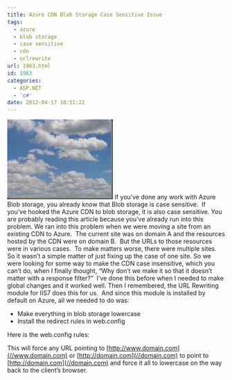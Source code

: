 ```yaml
---
title: Azure CDN Blob Storage Case Sensitive Issue
tags:
  - azure
  - blob storage
  - case sensitive
  - cdn
  - urlrewrite
url: 1963.html
id: 1963
categories:
  - ASP.NET
  - 'c#'
date: 2012-04-17 10:51:22
---
```


![misc_vol4_019](/uploads/2012/04/misc_vol4_019.jpg "misc_vol4_019") If you’ve done any work with Azure Blob storage, you already know that Blob storage is case sensitive.  If you’ve hooked the Azure CDN to blob storage, it is also case sensitive. You are probably reading this article because you’ve already run into this problem.  We ran into this problem when we were moving a site from an existing CDN to Azure.  The current site was on domain A and the resources hosted by the CDN were on domain B.  But the URLs to those resources were in various cases.  To make matters worse, there were multiple sites.  So it wasn’t a simple matter of just fixing up the case of one site. So we were looking for some way to make the CDN case insensitive, which you can’t do, when I finally thought, “Why don’t we make it so that it doesn’t matter with a response filter?”  I’ve done this before when I needed to make global changes and it worked well. Then I remembered, the URL Rewriting module for IIS7 does this for us.  And since this module is installed by default on Azure, all we needed to do was:

*   Make everything in blob storage lowercase
*   Install the redirect rules in web.config

Here is the web.config rules:

<rewrite>
  <outboundRules>
    <rule name="CSCAssets" preCondition="IsHtml"
        stopProcessing="true">
      <match filterByTags="Img"
         pattern="http://(www\\.)?domain\\.com/(.*)" />
      <action type="Rewrite"
         value="http://domain.com/{ToLower:{R:2}}" />
            <conditions logicalGrouping="MatchAny" />
    </rule>
    <preConditions>
      <preCondition name="IsHtml">
         <add input="{RESPONSE\_CONTENT\_TYPE}"
            pattern="^text/html" />
      </preCondition>
        </preConditions>
      </outboundRules>
    </rewrite>

This will force any URL pointing to [http://www.domain.com](//www.domain.com) or [http://domain.com](//domain.com) to point to [http://domain.com](//domain.com) and force it all to lowercase on the way back to the client’s browser.

